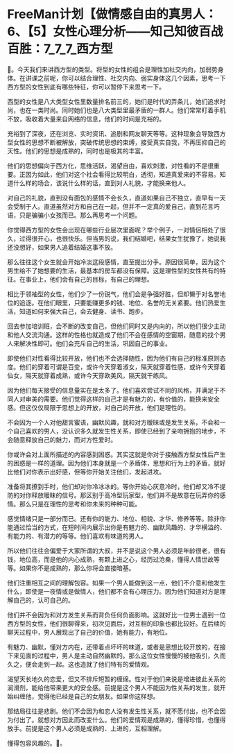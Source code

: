 # FreeMan计划【做情感自由的真男人：6、【5】女性心理分析——知己知彼百战百胜：7_7_7_西方型

🎼。今天我们来讲西方型的类型。将型的女性的组合是理性加社交内向，加弱势身体。在讲课之前呢，你可以结合理性、社交内向、弱实身体这几个因素，思考一下西方型的女性到底有哪些特征，你可以暂停下来思考一下。

西型的女性是八大类型女性里数量排名前三的，她们是时代的弄条儿，她们追求时尚，也在一类时尚。同时她们也是八大类型里最矛盾的一群人。他们常常盯着手机不放，吸收着大量来自网络的信息，他们的时间是充裕的。

充裕到了深夜，还在浏览、实时资讯、追剧和网友聊天等等。这种现象会导致西方型女性的思想不断被解放，突破传统思想的束缚，接受真实自我，不再压抑自己的天性。他们的思想是成熟的，同时也是极其的丰富。

他们的思想偏向于西方化，思维活跃，渴望自由，喜欢刺激，对性看的不是很重要。正因为如此，他们对这个社会看得比较明白，透彻，知道真爱来的不容易。知道什么样的场合，该说什么样的话，直到对人礼貌，才能换来他人。

对自己的礼貌，直到没有面包的感情不会长久，直道如果自己不独立，直早有一天会受制于人。直道虽然对方和自己在一起，但并不一定真的爱自己，直到花言巧语，只是骗骗小女孩而已。那么再思考一个问题。

你觉得西方型的女性会出现在哪些行业层次里面呢？举个例子，一对情侣相处了很久，过得很开心，也很快乐。但当男的说，我们结婚吧，结果女生犹豫了，她说我还没想好，如果男人追着结婚这事不放。

那么往往这个女生就会开始冷淡这段感情，直至提出分手。原因很简单，因为这个男生给不了她想要的生活，最基本的房车都没有保障。这是理性型的女性共有的特征。在事业上，他们会有自己的目标，有自己的理想。

相比于领袖型的女性，他们少了一份锐气，他们会是争强好胜，但却懒于对名誉地位的追逐。在他们眼里，只要能赚更多的钱、地位、名誉的无关紧要。他们热爱生活，知道如何来强大自己，会去健身、读书、跑步。

回去参加培训班，会不断的改变自己，但他们同时又是内向的，所以他们很少主动和他人交流沟通。这样的性格也就造成了他们不会在感情的空窗期，随意的找个男人来解决性即可。他们会充斥自己的生活，巩固自己的事业。

即使他们对性看得比较开放，他们也不会选择随性，因为他们有自己的标准原则态度。他们的穿着可谓是百变，或许今天穿着淑女，隔天就穿着性感，或许今天穿着仙女，隔天就穿着成熟，或许今天穿欧美风，隔天就干练风。

因为他们每天接受的信息量实在是太多了。他们喜欢尝试不同的风格，并满足于不同人对审美的需要。他们觉得这样的自己才是有魅力的，有价值的，能换来安全感。但这仅仅局限于思想上的开放，对自己的开放，他们是理性的。

不会因为一个人对他甜言蜜语，幽默风趣，就和对方暧昧或是发生关系，不会和一个自己喜欢的男人，没认识多久就发生性关系，即使已经到了亲吻拥抱的地步，不会随意释放自己的魅力，而对方性爱时。

你或许会对上面所描述的内容感到困惑。其实这就是你对于接触西方型女性后产生的困惑是一样的道理。因为他们本身就是一个矛盾体，思想和行为上的矛盾，就好比他们对你表示出好感，但等你开始关注他们，发起进攻。

准备将其撩到手时，他们却对你冷冰冰的。等你开始心灰意冷时，他们却又冷不提防的对你释放暧昧的信号。那区别于高冷型玩家型，他们并不是故意在玩弄你的感情。那么只是在理性的思考和你未来的种种可能。

感觉情绪只是一部分而已。还有你的能力、地位、相貌、才华、修养等等。除非你能通过恰当的方式，在短时间内展示出你是有魅力的、幽默风趣的、才华横溢的、有能力的、有潜力的等等。他们喜欢有味道的男人。

所以他们往往会偏爱于大家所谓的大叔，并不是说这个男人必须是年龄很老，很有钱，地位高，而是他的内心成熟，有颗上进之心，经历过沧桑，懂得人情世故等等。如果你不是成熟的，那么你将会直接暗基。

他们注重相互之间的理解包容。如果一个男人能做到这一点，他们不介意和他发生什么，即使是一夜情或是做情人，他们都不会有心理压力。因为他们知道对方是理解自己的，认可自己的。

他们并不会因为和对方发生关系而背负任何负面影响。这就好比一位男士遇到一位西方型的女性，他们很聊得来，初次见面后，对互相的印象也都比较好。在后续的聊天过程中，男人展现出了自己的价值，她有能力，有地位。

有魅力、幽默，懂对方内在，还带着点坏坏的味道，或者是思想比较开放的，在接下来见面的过程中，男人是主动自然幽默的。那么这位女性慢慢的被他吸引，久而久之，便会走到一起。这也造就了他们特有的爱情观。

渴望天长地久的恋爱，但又不排斥短暂的缠绵。性对于他们来说是增进彼此关系的润滑剂，能给他带来更大的安全感。前提是这个男人不能因为性关系的发生，就开始纠缠他，觉得他已经是自己的女朋友。如果你这样想。

那结局往往是悲剧。他们不会因为和恋人没有发生性关系，就不愿付出，也不会因为付出了。就想对方因此而改变什么。他们的爱情观是成熟的，懂得珍惜，也懂得放手。前提是这个男人必须是成熟的、上进的，互相理解。

懂得包容风趣的。🎼。